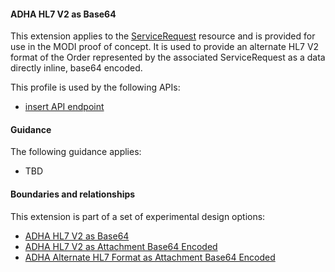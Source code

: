 #### ADHA HL7 V2 as Base64
This extension applies to the [ServiceRequest](https://www.hl7.org/fhir/servicerequest.html) resource and is provided for use in the MODI proof of concept. It is used to provide an alternate HL7 V2 format of the Order represented by the associated ServiceRequest as a data directly inline, base64 encoded.

This profile is used by the following APIs:
* [insert API endpoint](StructureDefinition-TBD-1.html)


#### Guidance
The following guidance applies:
* TBD


#### Boundaries and relationships
This extension is part of a set of experimental design options:
* [ADHA HL7 V2 as Base64](StructureDefinition-dh-hl7-v2-base64-1.html)
* [ADHA HL7 V2 as Attachment Base64 Encoded](StructureDefinition-dh-attachment-hl7-v2-base64-1.html)
* [ADHA Alternate HL7 Format as Attachment Base64 Encoded](StructureDefinition-dh-attachment-hl7-base64-1.html)